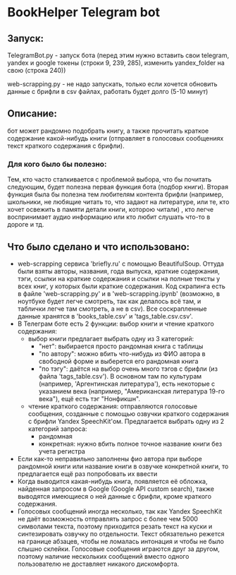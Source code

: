# BookHelper Telegram bot

<h2>Запуск:</h2> TelegramBot.py - запуск бота (перед этим нужно вставить свои telegram, yandex и google токены (строки 9, 239, 285), изменить yandex_folder на свою (строка 240))

web-scrapping.py - не надо запускать, только если хочется обновить данные с брифли в csv файлах, работать будет долго (5-10 минут)

<h2>Описание:</h2> бот может рандомно подобрать книгу, а также прочитать краткое содержание какой-нибудь книги (отправляет в голосовых сообщениях текст краткого содержания с брифли).
<h3>Для кого было бы полезно:</h3> Тем, кто часто сталкивается с проблемой выбора, что бы почитать следующим, будет полезна первая функция бота (подбор книги).
Вторая функция была бы полезна тем любителям контента брифли (например, школьники, не любящие читать то, что задают на литературе, или те, кто хочет освежить в памяти детали книги, которою читали) , кто легче воспринимает аудио информацию или кто любит слушать что-то в дороге и тд.

<h2>Что было сделано и что использовано:</h2>

 * web-scrapping сервиса 'briefly.ru' с помощью BeautifulSoup. Оттуда были взяты авторы, названия, года выпуска, краткие содержания, тэги, ссылки на краткие содержания и ссылки на полные тексты у всех книг, у которых были краткие содержания. Код скрапинга есть в файле 'web-scrapping.py' и в 'web-scrapping.ipynb' (возможно, в ноутбуке будет легче смотреть, так как делалось всё там, и таблички легче там смотреть, а не в csv). Все соскрапленные данные хранятся в 'books_table.csv' и 'tags_table.csv.csv'.
 * В Телеграм боте есть 2 функции: выбор книги и чтение краткого содержания:
    * выбор книги предлагает выбрать одну из 3 категорий:
        * "нет": выбирается просто рандомная книга с таблицы
        * "по автору": можно вбить что-нибудь из ФИО автора в свободной форме и выберется его рандомная книга
        * "по тэгу": даётся на выбор очень много тэгов с брифли (из файла 'tags_table.csv'). В основном там по культурам (например, 'Аргентинская литература'), есть некоторые с указанием века (например, "Американская литература 19-го века"), ещё есть тэг "Нонфикшн".
    * чтение краткого содержания: отправляются голосовые сообщения, созданные с помощью озвучки краткого содержания с брифли Yandex SpeechKit'ом. Предлагается выбрать одну из 2 категорий запроса:
        * рандомная
        * конкретная: нужно вбить полное точное название книги без учета регистра
* Если как-то неправильно заполнены фио автора при выборе рандомной книги или название книги в озвучке конкретной книги, то предлагается ещё раз попробовать их ввести
* Когда выводится какая-нибудь книга, появляется её обложка, найденная запросом в Google (Google API custom search), также выводятся имеющиеся о ней данные с брифли, кроме краткого содержания.
* Голосовых сообщений иногда несколько, так как Yandex SpeechKit не даёт возможность отправлять запрос с более чем 5000 символами текста, поэтому приходится резать текст на куски и синтезировать озвучку по отдельности. Текст обязательно режется на границе абзацев, чтобы не ломалась интонация и чтобы не было слышно склейки. Голосовые сообщения играются друг за другом, поэтому наличие нескольких сообщений вместо одного пользователю не доставляет никакого дискомфорта.
